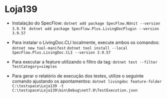 # Loja139

* Instalação do SpecFlow:
`dotnet add package SpecFlow.NUnit --version 3.9.74 `
`dotnet add package SpecFlow.Plus.LivingDocPlugin --version 3.9.57 `

* Para instalar o LivingDoc.CLI localmente, execute ambos os comandos:
`dotnet new tool-manifest`
`dotnet tool install --local SpecFlow.Plus.LivingDoc.CLI --version 3.9.57 `

* Para executar a feature utilizando o filtro da tag:
`dotnet test --filter TestCategory=simples`

* Para gerar o relatório de execução dos testes, utilize o seguinte comando ajustando os apontamentos:
`dotnet livingdoc feature-folder C:\testspace\Loja139 -t C:\testspace\Loja139\bin\Debug\net7.0\TestExecution.json`